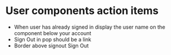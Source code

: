 # User components action items

- When user has already signed in display the user name on the component below your account
- Sign Out in pop should be a link
- Border above signout Sign Out 